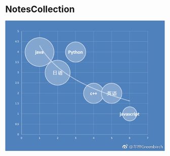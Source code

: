 # NotesCollection

![image](https://github.com/Greenbirch2007/NotesCollection/blob/master/%E6%8A%80%E6%9C%AF%E7%AC%94%E8%AE%B02018_11_1/pic.jpg)
